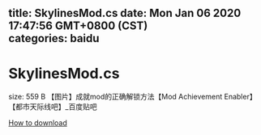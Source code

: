 
title: SkylinesMod.cs
date: Mon Jan 06 2020 17:47:56 GMT+0800 (CST)    
categories: baidu
---

# SkylinesMod.cs
size: 559 B
 【图片】成就mod的正确解锁方法【Mod Achievement Enabler】【都市天际线吧】_百度贴吧
 

[How to download](https://bpcam.bemobtrk.com/go/2ceec3aa-1ca2-46d6-b9ff-aaa5c184517c?jno=1081)